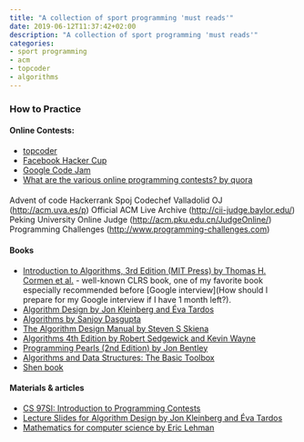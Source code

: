 ```yaml
---
title: "A collection of sport programming 'must reads'"
date: 2019-06-12T11:37:42+02:00
description: "A collection of sport programming 'must reads'"
categories:
- sport programming 
- acm
- topcoder
- algorithms
---
```



### How to Practice

#### Online Contests:
- [topcoder](https://www.topcoder.com/)
- [Facebook Hacker Cup](https://www.facebook.com/hackercup)
- [Google Code Jam](https://code.google.com/codejam/)
- [What are the various online programming contests? by quora](https://www.quora.com/What-are-the-various-online-programming-contests)


#### 
Advent of code
Hackerrank
Spoj
Codechef
Valladolid OJ (http://acm.uva.es/p)
Official ACM Live Archive (http://cii-judge.baylor.edu/)
Peking University Online Judge (http://acm.pku.edu.cn/JudgeOnline/) 
Programming Challenges (http://www.programming-challenges.com)


#### Books
- [Introduction to Algorithms, 3rd Edition (MIT Press) by Thomas H. Cormen et al.](https://amzn.com/0262033844) - well-known CLRS book, one of my favorite book especially recommended before [Google interview](How should I prepare for my Google interview if I have 1 month left?).
- [Algorithm Design by Jon Kleinberg and Éva Tardos](https://amzn.com/0321295358) 
- [Algorithms by Sanjoy Dasgupta](https://amzn.com/0073523402)
- [The Algorithm Design Manual by Steven S Skiena](https://amzn.com/1849967202)
- [Algorithms  4th Edition by Robert Sedgewick and Kevin Wayne](https://amzn.com/1849967202)
- [Programming Pearls (2nd Edition) by Jon Bentley](https://amzn.com/0201657880)
- [Algorithms and Data Structures: The Basic Toolbox](https://people.mpi-inf.mpg.de/~mehlhorn/ftp/Mehlhorn-Sanders-Toolbox.pdf)
- [Shen book](https://old.mccme.ru//free-books//shen/shen-progbook.pdf)

#### Materials & articles
- [CS 97SI: Introduction to Programming Contests](http://stanford.edu/class/cs97si/)
- [Lecture Slides for Algorithm Design by Jon Kleinberg and Éva Tardos](http://www.cs.princeton.edu/~wayne/kleinberg-tardos/)
- [Mathematics for computer science by Eric Lehman](http://www.cs.princeton.edu/courses/archive/spr10/cos433/mathcs.pdf)